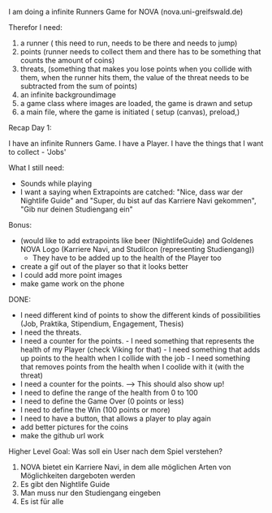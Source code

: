 I am doing a infinite Runners Game for NOVA (nova.uni-greifswald.de)

Therefor I need:
1. a runner ( this need to run, needs to be there and needs to jump)
2. points (runner needs to collect them and there has to be something that counts the amount of coins)
3. threats, (something that makes you lose points when you collide with them, when the runner hits them, the value of the threat needs to be subtracted from the sum of points)
4. an infinite backgroundimage
5. a game class where images are loaded, the game is drawn and setup
6. a main file, where the game is initiated ( setup (canvas), preload,)

Recap Day 1: 

I have an infinite Runners Game.
I have a Player.
I have the things that I want to collect - 'Jobs'


What I still need: 
- Sounds while playing
- I want a saying when Extrapoints are catched:  "Nice, dass war der Nightlife Guide" and "Super, du bist auf das Karriere Navi gekommen", "Gib nur deinen Studiengang ein"
  


Bonus: 
 - (would like to add extrapoints like beer (NightlifeGuide) and Goldenes NOVA Logo (Karriere Navi, and StudiIcon (representing Studiengang))
    - They have to be added up to the health of the Player too
 - create a gif out of the player so that it looks better 
 - I could add more point images
 - make game work on the phone 


 DONE: 
 - I need different kind of points to show the different kinds of possibilities (Job, Praktika, Stipendium, Engagement, Thesis)
  - I need the threats.
   - I need a counter for the points.
    - I need something that represents the health of my Player (check Viking for that)
    - I need something that adds up points to the health when I collide with the job
    - I need something that removes points from the health when I coolide with it (with the threat)
 - I need a counter for the points. --> This should also show up!
- I need to define the range of the health from 0 to 100
- I need to define the Game Over (0 points or less)
- I need to define the Win (100 points or more)
- I need to have a button, that allows a player to play again
 - add better pictures for the coins
 - make the github url work
  

Higher Level Goal: 
 Was soll ein User nach dem Spiel verstehen?
 1. NOVA bietet ein Karriere Navi, in dem alle möglichen Arten von Möglichkeiten dargeboten werden
 2. Es gibt den Nightlife Guide
 3. Man muss nur den Studiengang eingeben 
 4. Es ist für alle

